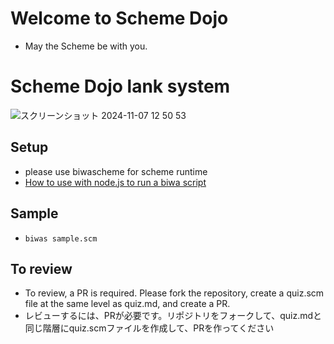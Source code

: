 # Welcome to Scheme Dojo
- May the Scheme be with you.


# Scheme Dojo lank system
![スクリーンショット 2024-11-07 12 50 53](https://github.com/user-attachments/assets/364c66ba-0890-4c8b-8168-6e2f1e2dedcd)


## Setup
- please use biwascheme for scheme runtime
- [How to use with node.js to run a biwa script
](https://github.com/biwascheme/biwascheme?tab=readme-ov-file#how-to-use-with-nodejs-to-run-a-biwa-script)

## Sample
- `biwas sample.scm`

## To review
- To review, a PR is required. Please fork the repository, create a quiz.scm file at the same level as quiz.md, and create a PR.
- レビューするには、PRが必要です。リポジトリをフォークして、quiz.mdと同じ階層にquiz.scmファイルを作成して、PRを作ってください